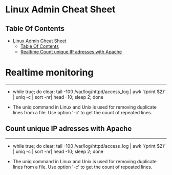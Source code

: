 Linux Admin Cheat Sheet
=================


## Table Of Contents

- [Linux Admin Cheat Sheet](#linux-admin-cheat-sheet)
  - [Table Of Contents](#table-of-contents)
  - [Realtime Count unique IP adresses with Apache](#Realtime-Count-unique-IP-adresses-with-Apache)


# Realtime monitoring
---
* while true; do clear; tail -100 /var/log/httpd/access_log | awk '{print $2}'  | uniq -c | sort -nr| head -10; sleep 2;  done
- The uniq command in Linux and Unix is used for removing duplicate lines from a file. Use option '-c' to get the count of repeated lines.
##  Count unique IP adresses with Apache
---

* while true; do clear; tail -100 /var/log/httpd/access_log | awk '{print $2}'  | uniq -c | sort -nr| head -10; sleep 2;  done
- The uniq command in Linux and Unix is used for removing duplicate lines from a file. Use option '-c' to get the count of repeated lines.
 
